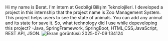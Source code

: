 Hi my name is Berat. I'm intern at Geobilgi Bilişim Teknolojileri. I developed a project in this internship that the project name is Zoo Management System.
This project helps users to see the state of animals. You can add any animal and its state for save it. 
So, what technology did I use while depeveloping this project?
-Java, SpringFramework, SpringBoot, HTML,CSS,JavaScript, REST API, JSON.
![Ekran görüntüsü 2025-07-09 134124](https://github.com/user-attachments/assets/3ef7d601-3389-403c-8088-936685ba907b)
